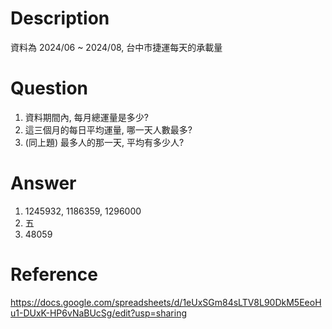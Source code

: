 # Description

資料為 2024/06 ~ 2024/08, 台中市捷運每天的承載量

# Question

1. 資料期間內, 每月總運量是多少?
2. 這三個月的每日平均運量, 哪一天人數最多?
3. (同上題) 最多人的那一天, 平均有多少人?

# Answer

1. 1245932, 1186359, 1296000
2. 五
3. 48059

# Reference

https://docs.google.com/spreadsheets/d/1eUxSGm84sLTV8L90DkM5EeoHu1-DUxK-HP6vNaBUcSg/edit?usp=sharing

